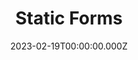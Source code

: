 ---
title: "Static Forms"
website: "https://www.staticforms.xyz/"
description: "Integrate free HTML forms with your static websites Form data will be sent to your registered email after the form is submitted"
date: 2023-02-19T00:00:00.000Z
draft: false
category: ["Form"]
---
